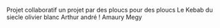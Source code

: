 Projet collaboratif 
un projet par des ploucs pour des ploucs
Le Kebab du siecle
olivier blanc
Arthur andré !
Amaury Megy